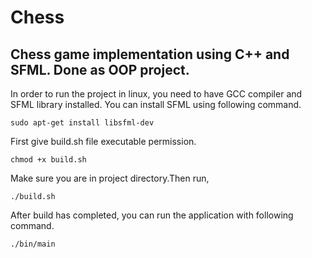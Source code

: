 # Chess
## Chess game implementation using C++ and SFML. Done as OOP project.
In order to run the project in linux, you need to have GCC compiler and SFML library installed.
You can install SFML using following command.
```
sudo apt-get install libsfml-dev
```
First give build.sh file executable permission.
```
chmod +x build.sh
```
Make sure you are in project directory.Then run,
```
./build.sh
```
After build has completed, you can run the application with following command.
```
./bin/main
````


